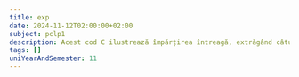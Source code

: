 ```yaml
---
title: exp
date: 2024-11-12T02:00:00+02:00
subject: pclp1
description: Acest cod C ilustrează împărțirea întreagă, extrăgând câtul și restul separat. Utilizează funcția `div()` din `stdlib.h` și tipul `div_t` pentru a stoca rezultatele (cât și rest) într-o structură, fundamentală în aritmetica modulară.
tags: []
uniYearAndSemester: 11
---
```



